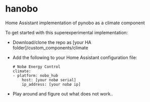 # hanobo
Home Assistant implementation of pynobo as a climate component

To get started with this superexperimental implementation:

* Download/clone the repo as [your HA folder]/custom_components/climate
* Add the following to your Home Assistant configuration file:

      # Nobø Energy Control
      climate: 
      - platform: nobo_hub
          host: [your nobø serial]
          ip_address: [your nobø ip]

* Play around and figure out what does not work..